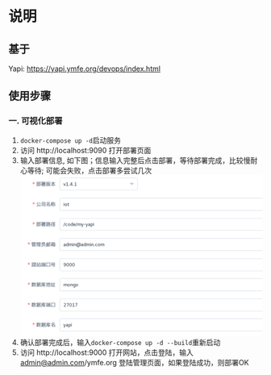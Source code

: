 # 说明

## 基于
Yapi: https://yapi.ymfe.org/devops/index.html


## 使用步骤
### 一. 可视化部署
1. `docker-compose up -d`启动服务
2. 访问 http://localhost:9090 打开部署页面
3. 输入部署信息, 如下图；信息输入完整后点击部署，等待部署完成，比较慢耐心等待; 可能会失败，点击部署多尝试几次
![](./images/yapi_deploy.png)
4. 确认部署完成后，输入`docker-compose up -d --build`重新启动
5. 访问 http://localhost:9000 打开网站，点击登陆，输入 admin@admin.com/ymfe.org 登陆管理页面，如果登陆成功，则部署OK
